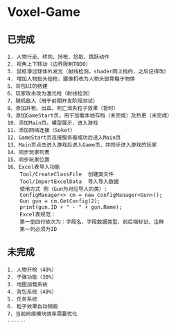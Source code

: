 # Voxel-Game

## 已完成  
	1. 人物行走、转向、持枪、拾取、跳跃动作 
	2. 视角上下转动（边界限制TODO）  
	3. 鼠标滑过球体外发光（射线检测，shader网上找的，之后记得改）  
	4. 增加人物抬头抬枪，摄像机改为人物头部骨骼子物体  
	5、背包UI的搭建  
	6、玩家攻击改为激光枪（射线检测）  
	7、随机敌人（用于前期开发阶段测试）  
	8、添加开枪、出血、死亡消失粒子效果（暂时）  
	9、添加GameStart页，用于加载本地存档（未完成）及热更（未完成）  
	10、添加Main页。模型展示，进入游戏  
	11、添加网络连接（Soket）  
	12、GameStart页连接服务器成功后进入Main页  
	13、Main页点击进入游戏后进入Game页，并同步进入游戏的玩家  
	14、同步玩家列表  
	15、同步玩家位置  
	16、Excel表导入功能
		Tool/CreateClassFile  创建类文件
		Tool/ImportExcelData  导入导入数据
		使用方式 例（Gun为对应导入的类）:
		ConfigManager<> cm = new ConfigManager<Gun>();
        Gun gun = cm.GetConfig(2);
        print(gun.ID + " - " + gun.Name);
		Excel表规范：
		第一至四行依次为：字段名、字段数据类型、前后端标记、注释
		第一列必须为ID


## 未完成  
	1. 人物开枪（40%）  
	2. 子弹功能（30%）  
	3. 地图加载系统  
	4. 背包系统（40%）  
	5. 任务系统  
	6. 粒子效果自动销毁
	7、当前网络模块效率需要优化
	......  